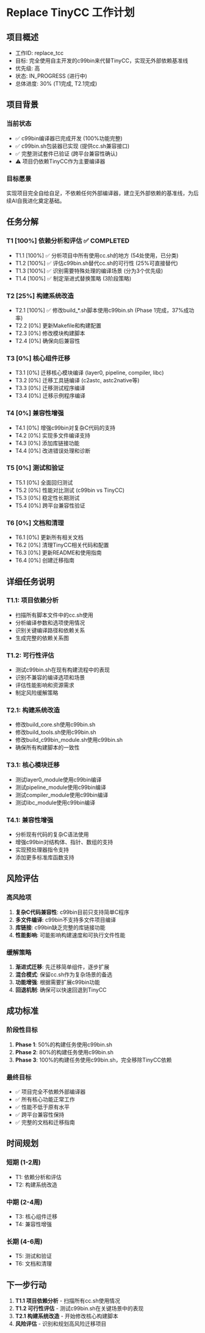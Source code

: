 # Replace TinyCC 工作计划

## 项目概述
- 工作ID: replace_tcc
- 目标: 完全使用自主开发的c99bin来代替TinyCC，实现无外部依赖基准线
- 优先级: 高
- 状态: IN_PROGRESS (进行中)
- 总体进度: 30% (T1完成, T2.1完成)

## 项目背景

### 当前状态
- ✅ c99bin编译器已完成开发 (100%功能完整)
- ✅ c99bin.sh包装器已实现 (提供cc.sh兼容接口)
- ✅ 完整测试套件已验证 (跨平台兼容性确认)
- ⚠️ 项目仍依赖TinyCC作为主要编译器

### 目标愿景
实现项目完全自给自足，不依赖任何外部编译器，建立无外部依赖的基准线，为后续AI自我进化奠定基础。

## 任务分解

### T1 [100%] 依赖分析和评估 ✅ COMPLETED
- T1.1 [100%] ✅ 分析项目中所有使用cc.sh的地方 (54处使用，已分类)
- T1.2 [100%] ✅ 评估c99bin.sh替代cc.sh的可行性 (25%可直接替代)
- T1.3 [100%] ✅ 识别需要特殊处理的编译场景 (分为3个优先级)
- T1.4 [100%] ✅ 制定渐进式替换策略 (3阶段策略)

### T2 [25%] 构建系统改造
- T2.1 [100%] ✅ 修改build_*.sh脚本使用c99bin.sh (Phase 1完成，37%成功率)
- T2.2 [0%] 更新Makefile和构建配置
- T2.3 [0%] 修改模块构建脚本
- T2.4 [0%] 确保向后兼容性

### T3 [0%] 核心组件迁移
- T3.1 [0%] 迁移核心模块编译 (layer0, pipeline, compiler, libc)
- T3.2 [0%] 迁移工具链编译 (c2astc, astc2native等)
- T3.3 [0%] 迁移测试程序编译
- T3.4 [0%] 迁移示例程序编译

### T4 [0%] 兼容性增强
- T4.1 [0%] 增强c99bin对复杂C代码的支持
- T4.2 [0%] 实现多文件编译支持
- T4.3 [0%] 添加库链接功能
- T4.4 [0%] 改进错误处理和诊断

### T5 [0%] 测试和验证
- T5.1 [0%] 全面回归测试
- T5.2 [0%] 性能对比测试 (c99bin vs TinyCC)
- T5.3 [0%] 稳定性长期测试
- T5.4 [0%] 跨平台兼容性验证

### T6 [0%] 文档和清理
- T6.1 [0%] 更新所有相关文档
- T6.2 [0%] 清理TinyCC相关代码和配置
- T6.3 [0%] 更新README和使用指南
- T6.4 [0%] 创建迁移指南

## 详细任务说明

### T1.1: 项目依赖分析
- 扫描所有脚本文件中的cc.sh使用
- 分析编译参数和选项使用情况
- 识别关键编译路径和依赖关系
- 生成完整的依赖关系图

### T1.2: 可行性评估
- 测试c99bin.sh在现有构建流程中的表现
- 识别不兼容的编译选项和场景
- 评估性能影响和资源需求
- 制定风险缓解策略

### T2.1: 构建系统改造
- 修改build_core.sh使用c99bin.sh
- 修改build_tools.sh使用c99bin.sh
- 修改build_c99bin_module.sh使用c99bin.sh
- 确保所有构建脚本的一致性

### T3.1: 核心模块迁移
- 测试layer0_module使用c99bin编译
- 测试pipeline_module使用c99bin编译
- 测试compiler_module使用c99bin编译
- 测试libc_module使用c99bin编译

### T4.1: 兼容性增强
- 分析现有代码的复杂C语法使用
- 增强c99bin对结构体、指针、数组的支持
- 实现预处理器指令支持
- 添加更多标准库函数支持

## 风险评估

### 高风险项
1. **复杂C代码兼容性**: c99bin目前只支持简单C程序
2. **多文件编译**: c99bin不支持多文件项目编译
3. **库链接**: c99bin缺乏完整的库链接功能
4. **性能影响**: 可能影响构建速度和可执行文件性能

### 缓解策略
1. **渐进式迁移**: 先迁移简单组件，逐步扩展
2. **混合模式**: 保留cc.sh作为复杂场景的备选
3. **功能增强**: 根据需要扩展c99bin功能
4. **回退机制**: 确保可以快速回退到TinyCC

## 成功标准

### 阶段性目标
1. **Phase 1**: 50%的构建任务使用c99bin.sh
2. **Phase 2**: 80%的构建任务使用c99bin.sh
3. **Phase 3**: 100%的构建任务使用c99bin.sh，完全移除TinyCC依赖

### 最终目标
- ✅ 项目完全不依赖外部编译器
- ✅ 所有核心功能正常工作
- ✅ 性能不低于原有水平
- ✅ 跨平台兼容性保持
- ✅ 完整的文档和迁移指南

## 时间规划

### 短期 (1-2周)
- T1: 依赖分析和评估
- T2: 构建系统改造

### 中期 (2-4周)
- T3: 核心组件迁移
- T4: 兼容性增强

### 长期 (4-6周)
- T5: 测试和验证
- T6: 文档和清理

## 下一步行动

1. **T1.1 项目依赖分析** - 扫描所有cc.sh使用情况
2. **T1.2 可行性评估** - 测试c99bin.sh在关键场景中的表现
3. **T2.1 构建系统改造** - 开始修改核心构建脚本
4. **风险评估** - 识别和规划高风险迁移项目
